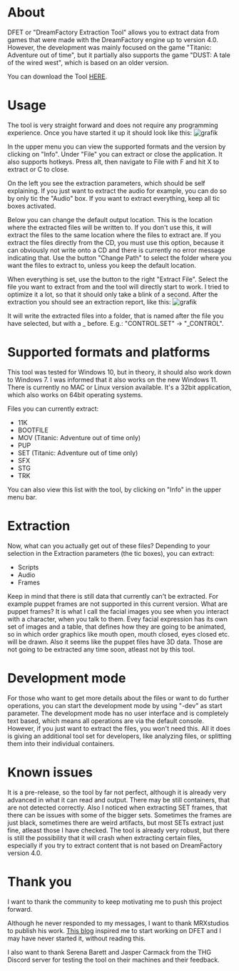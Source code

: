 # About
DFET or "DreamFactory Extraction Tool" allows you to extract data from games that were made with the DreamFactory engine up to version 4.0.
However, the development was mainly focused on the game "Titanic: Adventure out of time", but it partially also supports the game "DUST: A tale of the wired west", which is based on an older version.

You can download the Tool [HERE](https://github.com/M3tox/DFET/releases/download/0.70/DFET.exe).

# Usage
The tool is very straight forward and does not require any programming experience. Once you have started it up it should look like this:
![grafik](https://user-images.githubusercontent.com/75583358/128694060-2675db4e-9553-4ce1-8f4b-4a0ea6324464.png)

In the upper menu you can view the supported formats and the version by clicking on "Info". Under "File" you can extract or close the application. It also supports hotkeys. Press alt, then navigate to File with F and hit X to extract or C to close.

On the left you see the extraction parameters, which should be self explaining. If you just want to extract the audio for example, you can do so by only tic the "Audio" box. If you want to extract everything, keep all tic boxes activated.

Below you can change the default output location. This is the location where the extracted files will be written to. If you don't use this, it will extract the files to the same location where the files to extract are. If you extract the files directly from the CD, you must use this option, because it can obviously not write onto a CD and there is currently no error message indicating that.
Use the button "Change Path" to select the folder where you want the files to extract to, unless you keep the default location.

When everything is set, use the button to the right "Extract File". Select the file you want to extract from and the tool will directly start to work. I tried to optimize it a lot, so that it should only take a blink of a second.
After the extraction you should see an extraction report, like this:
![grafik](https://user-images.githubusercontent.com/75583358/128695709-f54d78d4-384c-45ea-9fa8-8075be88cedb.png)

It will write the extracted files into a folder, that is named after the file you have selected, but with a _ before. E.g.: "CONTROL.SET" -> "_CONTROL".

# Supported formats and platforms
This tool was tested for Windows 10, but in theory, it should also work down to Windows 7. I was informed that it also works on the new Windows 11. There is currently no MAC or Linux version available.
It's a 32bit application, which also works on 64bit operating systems.

Files you can currently extract:

- 11K
- BOOTFILE
- MOV (Titanic: Adventure out of time only)
- PUP
- SET (Titanic: Adventure out of time only)
- SFX
- STG
- TRK

You can also view this list with the tool, by clicking on "Info" in the upper menu bar.

# Extraction
Now, what can you actually get out of these files? Depending to your selection in the Extraction parameters (the tic boxes), you can extract:
- Scripts
- Audio
- Frames

Keep in mind that there is still data that currently can't be extracted.
For example puppet frames are not supported in this current version.
What are puppet frames? It is what I call the facial images you see when you interact with a character, when you talk to them. Evey facial expression has its own set of images and a table, that defines how they are going to be animated, so in which order graphics like mouth open, mouth closed, eyes closed etc. will be drawn.
Also it seems like the puppet files have 3D data. Those are not going to be extracted any time soon, atleast not by this tool.

# Development mode
For those who want to get more details about the files or want to do further operations, you can start the development mode by using "-dev" as start parameter. The development mode has no user interface and is completely text based, which means all operations are via the default console. However, if you just want to extract the files, you won't need this. All it does is giving an additional tool set for developers, like analyzing files, or splitting them into their individual containers.

# Known issues
It is a pre-release, so the tool by far not perfect, although it is already very advanced in what it can read and output. There may be still containers, that are not detected correctly. Also I noticed when extracting SET frames, that there can be issues with some of the bigger sets. Sometimes the frames are just black, sometimes there are weird artifacts, but most SETs extract just fine, atleast those I have checked. The tool is already very robust, but there is still the possibility that it will crash when extracting certain files, especially if you try to extract content that is not based on DreamFactory version 4.0.

# Thank you
I want to thank the community to keep motivating me to push this project forward.

Although he never responded to my messages, I want to thank MRXstudios to publish his work. [This blog](https://mrxstudios.home.blog/2021/03/05/reverse-engineering-dust-uncovering-game-scripts/) inspired me to start working on DFET and I may have never started it, without reading this.

I also want to thank Serena Barett and Jasper Carmack from the THG Discord server for testing the tool on their machines and their feedback.
